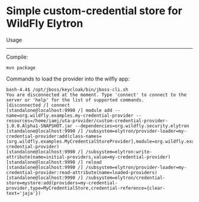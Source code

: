Simple custom-credential store for WildFly Elytron
=======================================

Usage
*****

Compile:

	mvn package


Commands to load the provider into the wilfly app:


	bash-4.4$ /opt/jboss/keycloak/bin/jboss-cli.sh 
	You are disconnected at the moment. Type 'connect' to connect to the server or 'help' for the list of supported commands.
	[disconnected /] connect
	[standalone@localhost:9990 /] module add --name=org.wildfly.examples.my-credential-provider --resources=/home/iamj/uta-provider/custom-credential-provider-1.0.0.Alpha1-SNAPSHOT.jar --dependencies=org.wildfly.security.elytron
	[standalone@localhost:9990 /] /subsystem=elytron/provider-loader=my-credential-provider:add(class-names=[org.wildfly.examples.MyCredentialStoreProvider],module=org.wildfly.examples.my-credential-provider)
	[standalone@localhost:9990 /] /subsystem=elytron:write-attribute(name=initial-providers,value=my-credential-provider)
	[standalone@localhost:9990 /] reload
	[standalone@localhost:9990 /] /subsystem=elytron/provider-loader=my-credential-provider:read-attribute(name=loaded-providers)
	[standalone@localhost:9990 /] /subsystem=elytron/credential-store=mystore:add(providers=my-credential-provider,type=MyCredentialStore,credential-reference={clear-text='jaja'})





